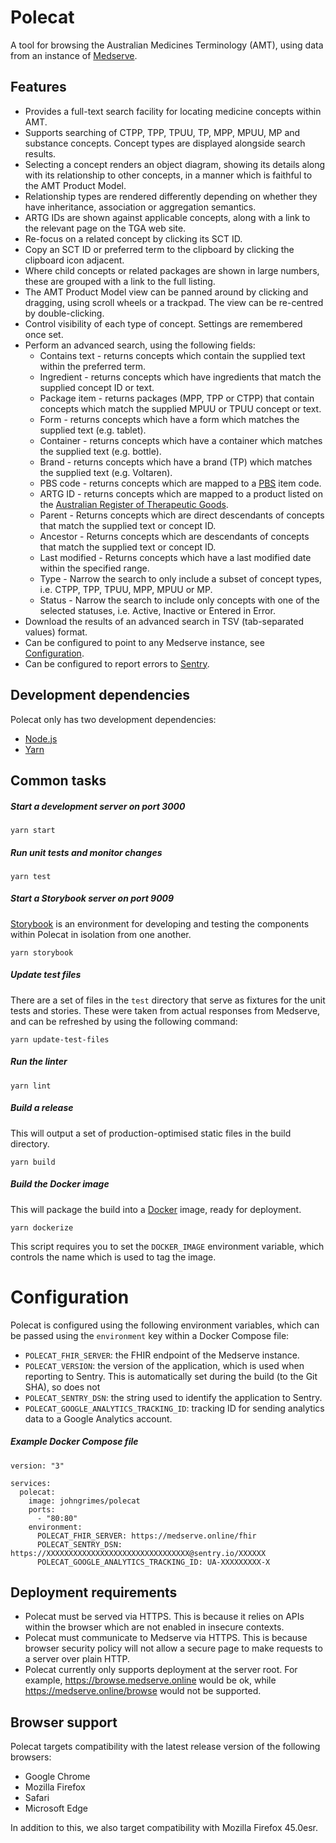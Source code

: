 # Polecat

A tool for browsing the Australian Medicines Terminology (AMT), using data from
an instance of [Medserve](https://medserve.online).

## Features

* Provides a full-text search facility for locating medicine concepts within
  AMT.
* Supports searching of CTPP, TPP, TPUU, TP, MPP, MPUU, MP and substance
  concepts. Concept types are displayed alongside search results.
* Selecting a concept renders an object diagram, showing its details along with
  its relationship to other concepts, in a manner which is faithful to the AMT
  Product Model.
* Relationship types are rendered differently depending on whether they have
  inheritance, association or aggregation semantics.
* ARTG IDs are shown against applicable concepts, along with a link to the
  relevant page on the TGA web site.
* Re-focus on a related concept by clicking its SCT ID.
* Copy an SCT ID or preferred term to the clipboard by clicking the clipboard
  icon adjacent.
* Where child concepts or related packages are shown in large numbers, these are
  grouped with a link to the full listing.
* The AMT Product Model view can be panned around by clicking and dragging,
  using scroll wheels or a trackpad. The view can be re-centred by
  double-clicking.
* Control visibility of each type of concept. Settings are remembered once set.
* Perform an advanced search, using the following fields:
  * Contains text - returns concepts which contain the supplied text within the
    preferred term.
  * Ingredient - returns concepts which have ingredients that match the supplied
    concept ID or text.
  * Package item - returns packages (MPP, TPP or CTPP) that contain concepts
    which match the supplied MPUU or TPUU concept or text.
  * Form - returns concepts which have a form which matches the supplied text
    (e.g. tablet).
  * Container - returns concepts which have a container which matches the
    supplied text (e.g. bottle).
  * Brand - returns concepts which have a brand (TP) which matches the supplied
    text (e.g. Voltaren).
  * PBS code - returns concepts which are mapped to a [PBS](https://pbs.gov.au/)
    item code.
  * ARTG ID - returns concepts which are mapped to a product listed on the
    [Australian Register of Therapeutic Goods](https://www.tga.gov.au/australian-register-therapeutic-goods).
  * Parent - Returns concepts which are direct descendants of concepts that
    match the supplied text or concept ID.
  * Ancestor - Returns concepts which are descendants of concepts that match the
    supplied text or concept ID.
  * Last modified - Returns concepts which have a last modified date within the
    specified range.
  * Type - Narrow the search to only include a subset of concept types, i.e.
    CTPP, TPP, TPUU, MPP, MPUU or MP.
  * Status - Narrow the search to include only concepts with one of the selected
    statuses, i.e. Active, Inactive or Entered in Error.
* Download the results of an advanced search in TSV (tab-separated values)
  format.
* Can be configured to point to any Medserve instance, see
  [Configuration](#configuration).
* Can be configured to report errors to [Sentry](https://sentry.io).

## Development dependencies

Polecat only has two development dependencies:

* [Node.js](https://nodejs.org/)
* [Yarn](https://yarnpkg.com/)

## Common tasks

##### Start a development server on port 3000

```
yarn start
```

##### Run unit tests and monitor changes

```
yarn test
```

##### Start a Storybook server on port 9009

[Storybook](https://storybook.js.org/) is an environment for developing and
testing the components within Polecat in isolation from one another.

```
yarn storybook
```

##### Update test files

There are a set of files in the `test` directory that serve as fixtures for the
unit tests and stories. These were taken from actual responses from Medserve,
and can be refreshed by using the following command:

```
yarn update-test-files
```

##### Run the linter

```
yarn lint
```

##### Build a release

This will output a set of production-optimised static files in the build
directory.

```
yarn build
```

##### Build the Docker image

This will package the build into a [Docker](https://www.docker.com/) image,
ready for deployment.

```
yarn dockerize
```

This script requires you to set the `DOCKER_IMAGE` environment variable, which
controls the name which is used to tag the image.

# Configuration

Polecat is configured using the following environment variables, which can be
passed using the `environment` key within a Docker Compose file:

* `POLECAT_FHIR_SERVER`: the FHIR endpoint of the Medserve instance.
* `POLECAT_VERSION`: the version of the application, which is used when
  reporting to Sentry. This is automatically set during the build (to the Git
  SHA), so does not
* `POLECAT_SENTRY_DSN`: the string used to identify the application to Sentry.
* `POLECAT_GOOGLE_ANALYTICS_TRACKING_ID`: tracking ID for sending analytics data
  to a Google Analytics account.

##### Example Docker Compose file

```
version: "3"

services:
  polecat:
    image: johngrimes/polecat
    ports:
      - "80:80"
    environment:
      POLECAT_FHIR_SERVER: https://medserve.online/fhir
      POLECAT_SENTRY_DSN: https://XXXXXXXXXXXXXXXXXXXXXXXXXXXXXXXX@sentry.io/XXXXXX
      POLECAT_GOOGLE_ANALYTICS_TRACKING_ID: UA-XXXXXXXXX-X
```

## Deployment requirements

* Polecat must be served via HTTPS. This is because it relies on APIs within the
  browser which are not enabled in insecure contexts.
* Polecat must communicate to Medserve via HTTPS. This is because browser
  security policy will not allow a secure page to make requests to a server over
  plain HTTP.
* Polecat currently only supports deployment at the server root. For example,
  https://browse.medserve.online would be ok, while
  https://medserve.online/browse would not be supported.

## Browser support

Polecat targets compatibility with the latest release version of the following
browsers:

* Google Chrome
* Mozilla Firefox
* Safari
* Microsoft Edge

In addition to this, we also target compatibility with Mozilla Firefox 45.0esr.
